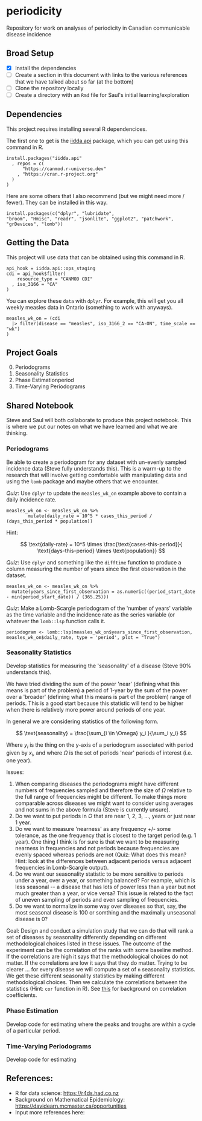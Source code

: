# periodicity
Repository for work on analyses of periodicity in Canadian communicable disease incidence

## Broad Setup

- [x] Install the dependencies
- [ ] Create a section in this document with links to the various references that we have talked about so far (at the bottom)
- [ ] Clone the repository locally
- [ ] Create a directory with an `Rmd` file for Saul's initial learning/exploration

## Dependencies

This project requires installing several R dependencices.

The first one to get is the [iidda.api](https://canmod.github.io/iidda-tools/iidda.api) package, which you can get using this command in R.

```
install.packages("iidda.api"
  , repos = c(
      "https://canmod.r-universe.dev"
    , "https://cran.r-project.org"
  )
)
```

Here are some others that I also recommend (but we might need more / fewer).  They can be installed in this way.

```
install.packages(c("dplyr", "lubridate", 
"broom", "Hmisc", "readr", "jsonlite", "ggplot2", "patchwork", 
"grDevices", "lomb"))
```

## Getting the Data

This project will use data that can be obtained using this command in R.

```
api_hook = iidda.api::ops_staging
cdi = api_hook$filter(
    resource_type = "CANMOD CDI"
  , iso_3166 = "CA"
)
```

You can explore these `data` with `dplyr`. For example, this will get you all weekly measles data in Ontario (something to work with anyways).

```
measles_wk_on = (cdi
  |> filter(disease == "measles", iso_3166_2 == "CA-ON", time_scale == "wk")
)
```

## Project Goals

0. Periodograms
1. Seasonality Statistics
2. Phase Estimationperiod
3. Time-Varying Periodograms

## Shared Notebook

Steve and Saul will both collaborate to produce this project notebook.  This is where we put our notes on what we have learned and what we are thinking.

### Periodograms

Be able to create a periodogram for any dataset with un-evenly sampled incidence data (Steve fully understands this). This is a warm-up to the research that will involve getting comfortable with manipulating data and using the `lomb`  package and maybe others that we encounter.

*Quiz*: Use `dplyr` to update the `measles_wk_on` example above to contain a daily incidence rate.
```
measles_wk_on <- measles_wk_on %>% 
        mutate(daily_rate = 10^5 * cases_this_period / (days_this_period * population))
```
Hint:

$$
\text{daily-rate} = 10^5 \times \frac{\text{cases-this-period}}{ \text{days-this-period} \times \text{population}}
$$

*Quiz*: Use `dplyr` and something like the `difftime` function to produce a column measuring the number of years since the first observation in the dataset.

```
measles_wk_on <- measles_wk_on %>%
  mutate(years_since_first_observation = as.numeric((period_start_date - min(period_start_date)) / (365.25)))
```

*Quiz*: Make a Lomb-Scargle periodogram of the 'number of years' variable as the time variable and the incidence rate as the series variable (or whatever the `lomb::lsp` function calls it.

```
periodogram <- lomb::lsp(measles_wk_on$years_since_first_observation, measles_wk_on$daily_rate, type = 'period', plot = "True")

```
### Seasonality Statistics

Develop statistics for measuring the 'seasonality' of a disease (Steve 90% understands this).

We have tried dividing the sum of the power 'near' (defining what this means is part of the problem) a period of 1-year by the sum of the power over a 'broader' (defining what this means is part of the problem) range of periods.  This is a good start because this statistic will tend to be higher when there is relatively more power around periods of one year.

In general we are considering statistics of the following form.

$$
\text{seasonality} = \frac{\sum_{i \in \Omega} y_i }{\sum_i y_i}
$$

Where $y_i$ is the thing on the y-axis of a periodogram associated with period given by $x_i$, and where $\Omega$ is the set of periods 'near' periods of interest (i.e. one year).

Issues:

1. When comparing diseases the periodograms might have different numbers of frequencies sampled and therefore the size of $\Omega$ relative to the full range of frequencies might be different. To make things more comparable across diseases we might want to consider using averages and not sums in the above formula (Steve is currently unsure).
2. Do we want to put periods in $\Omega$ that are near 1, 2, 3, ..., years or just near 1 year.
3. Do we want to measure 'nearness' as any frequency +/- some tolerance, as the one frequency that is closest to the target period (e.g. 1 year). One thing I think is for sure is that we want to be measuring nearness in frequencies and not periods because frequencies are evenly spaced whereas periods are not (Quiz: What does this mean?  Hint: look at the differences between adjacent periods versus adjacent frequencies in Lomb-Scargle output).
4. Do we want our seasonality statistic to be more sensitive to periods under a year, over a year, or something balanced? For example, which is less seasonal -- a disease that has lots of power less than a year but not much greater than a year, or vice versa? This issue is related to the fact of uneven sampling of periods and even sampling of frequencies.
5. Do we want to normalize in some way over diseases so that, say, the most seasonal disease is 100 or somthing and the maximally unseasonal disease is 0?


Goal: Design and conduct a simulation study that we can do that will rank a set of diseases by seasonality differently depending on different methodological choices listed in these issues. The outcome of the experiment can be the correlation of the ranks with some baseline method. If the correlations are high it says that the methodological choices do not matter.  If the correlations are low it says that they do matter.  Trying to be clearer ... for every disease we will compute a set of `n` seasonality statistics.  We get these different seasonality statistics by making different methodological choices.  Then we calculate the correlations between the statistics (Hint: `cor` function in R). See [this](https://en.wikipedia.org/wiki/Correlation_coefficient) for background on correlation coefficients.


### Phase Estimation

Develop code for estimating where the peaks and troughs are within a cycle of a particular period.


### Time-Varying Periodograms

Develop code for estimating 

## References: 

* R for data science: https://r4ds.had.co.nz
* Background on Mathematical Epidemiology: https://davidearn.mcmaster.ca/opportunities
* Input more references here:
